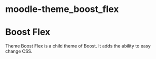 moodle-theme_boost_flex
=======================

# Boost Flex

Theme Boost Flex is a child theme of Boost. It adds the ability to easy change CSS.